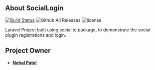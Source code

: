 ## About SocialLogin

[![Build Status](https://travis-ci.org/NehalPatel/SocialLogin.svg?branch=master)](https://travis-ci.org/NehalPatel/SocialLogin) ![Github All Releases](https://img.shields.io/github/downloads/NehalPatel/SocialLogin/total.svg)  ![license](https://img.shields.io/github/license/NehalPatel/SocialLogin.svg)

Laravel Project built using socialite package, to demonstrate the social plugin registrations and login.

## Project Owner
- **[Nehal Patel](http://nehalpatel.tk)**


